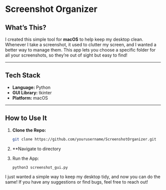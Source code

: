 # Screenshot Organizer

## What’s This?
I created this simple tool for **macOS** to help keep my desktop clean. Whenever I take a screenshot, it used to clutter my screen, and I wanted a better way to manage them. This app lets you choose a specific folder for all your screenshots, so they’re out of sight but easy to find!

---

## Tech Stack
- **Language:** Python
- **GUI Library:** tkinter
- **Platform:** macOS

---

## How to Use It
1. **Clone the Repo:**
   ```bash
   git clone https://github.com/yourusername/ScreenshotOrganizer.git

2. **Navigate to directory


3. Run the App:
   ```bash
   python3 screenshot_gui.py


I just wanted a simple way to keep my desktop tidy, and now you can do the same! If you have any suggestions or find bugs, feel free to reach out!
